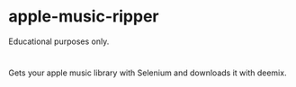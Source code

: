 
# apple-music-ripper
Educational purposes only.
#
Gets your apple music library with Selenium and downloads it with deemix.
